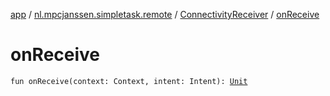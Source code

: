 [app](../../index.md) / [nl.mpcjanssen.simpletask.remote](../index.md) / [ConnectivityReceiver](index.md) / [onReceive](.)

# onReceive

`fun onReceive(context: Context, intent: Intent): `[`Unit`](https://kotlinlang.org/api/latest/jvm/stdlib/kotlin/-unit/index.html)